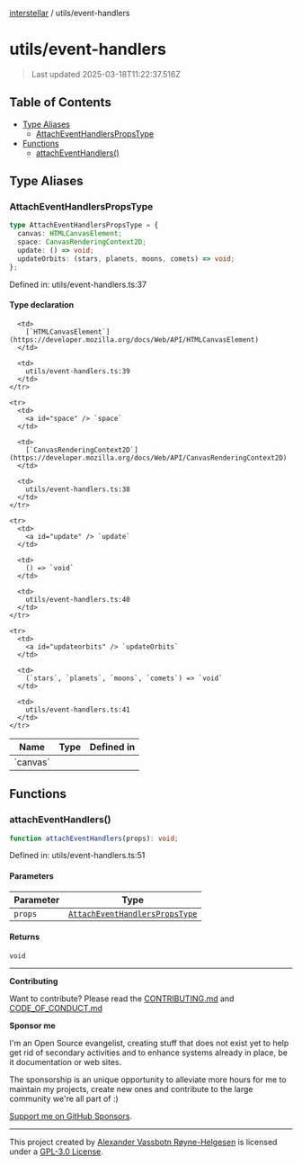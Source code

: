 [interstellar](../README.md) / utils/event-handlers

# utils/event-handlers

> Last updated 2025-03-18T11:22:37.516Z

## Table of Contents

- [Type Aliases](#type-aliases)
  - [AttachEventHandlersPropsType](#attacheventhandlerspropstype)
- [Functions](#functions)
  - [attachEventHandlers()](#attacheventhandlers)

## Type Aliases

### AttachEventHandlersPropsType

```ts
type AttachEventHandlersPropsType = {
  canvas: HTMLCanvasElement;
  space: CanvasRenderingContext2D;
  update: () => void;
  updateOrbits: (stars, planets, moons, comets) => void;
};
```

Defined in: utils/event-handlers.ts:37

#### Type declaration

<table>
  <thead>
    <tr>
      <th>Name</th>
      <th>Type</th>
      <th>Defined in</th>
    </tr>
  </thead>

  <tbody>
    <tr>
      <td>
        <a id="canvas" /> `canvas`
      </td>

      <td>
        [`HTMLCanvasElement`](https://developer.mozilla.org/docs/Web/API/HTMLCanvasElement)
      </td>

      <td>
        utils/event-handlers.ts:39
      </td>
    </tr>

    <tr>
      <td>
        <a id="space" /> `space`
      </td>

      <td>
        [`CanvasRenderingContext2D`](https://developer.mozilla.org/docs/Web/API/CanvasRenderingContext2D)
      </td>

      <td>
        utils/event-handlers.ts:38
      </td>
    </tr>

    <tr>
      <td>
        <a id="update" /> `update`
      </td>

      <td>
        () => `void`
      </td>

      <td>
        utils/event-handlers.ts:40
      </td>
    </tr>

    <tr>
      <td>
        <a id="updateorbits" /> `updateOrbits`
      </td>

      <td>
        (`stars`, `planets`, `moons`, `comets`) => `void`
      </td>

      <td>
        utils/event-handlers.ts:41
      </td>
    </tr>

  </tbody>
</table>

## Functions

### attachEventHandlers()

```ts
function attachEventHandlers(props): void;
```

Defined in: utils/event-handlers.ts:51

#### Parameters

| Parameter | Type                                                                             |
| --------- | -------------------------------------------------------------------------------- |
| `props`   | [`AttachEventHandlersPropsType`](event-handlers.md#attacheventhandlerspropstype) |

#### Returns

`void`

---

**Contributing**

Want to contribute? Please read the
[CONTRIBUTING.md](https://github.com/phun-ky/interstellar/blob/main/CONTRIBUTING.md)
and
[CODE_OF_CONDUCT.md](https://github.com/phun-ky/interstellar/blob/main/CODE_OF_CONDUCT.md)

**Sponsor me**

I'm an Open Source evangelist, creating stuff that does not exist yet to help
get rid of secondary activities and to enhance systems already in place, be it
documentation or web sites.

The sponsorship is an unique opportunity to alleviate more hours for me to
maintain my projects, create new ones and contribute to the large community
we're all part of :)

[Support me on GitHub Sponsors](https://github.com/sponsors/phun-ky).

---

This project created by [Alexander Vassbotn Røyne-Helgesen](http://phun-ky.net)
is licensed under a
[GPL-3.0 License](https://choosealicense.com/licenses/gpl-3.0/).

